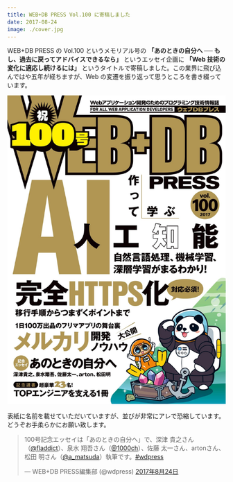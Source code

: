 ```yaml
---
title: WEB+DB PRESS Vol.100 に寄稿しました
date: 2017-08-24
image: ./cover.jpg
---
```


WEB+DB PRESS の Vol.100 というメモリアル号の **「あのときの自分へ ── もし、過去に戻ってアドバイスできるなら」** というエッセイ企画に **「Web 技術の変化に適応し続けるには」** というタイトルで寄稿しました。この業界に飛び込んではや五年が経ちますが、Web の変遷を振り返って思うところを書き綴っています。

![WEB+DB PRESS 100号の表紙](./cover.jpg)

表紙に名前を載せていただいていますが、並びが非常にアレで恐縮しています。どうぞお手柔らかにお願い致します。

<blockquote class="twitter-tweet" data-lang="ja"><p lang="ja" dir="ltr">100号記念エッセイは「あのときの自分へ」で、深津 貴之さん（<a href="https://twitter.com/fladdict">@fladdict</a>）、泉水 翔吾さん（<a href="https://twitter.com/1000ch">@1000ch</a>）、佐藤 太一さん、artonさん、松田 明さん（<a href="https://twitter.com/a_matsuda">@a_matsuda</a>）執筆です。<a href="https://twitter.com/hashtag/wdpress?src=hash">#wdpress</a></p>&mdash; WEB+DB PRESS編集部 (@wdpress) <a href="https://twitter.com/wdpress/status/900639275540070400">2017年8月24日</a></blockquote>

<affiliate-link
  src="https://images-na.ssl-images-amazon.com/images/I/61EEU3dmOUL._SX352_BO1,204,203,200_.jpg"
  href="https://www.amazon.co.jp/dp/4774191299/"
  tag="1000ch-22"
  title="WEB+DB PRESS Vol.100">
</affiliate-link>
